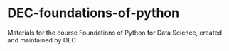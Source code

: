 # DEC-foundations-of-python
Materials for the course Foundations of Python for Data Science, created and maintained by DEC
